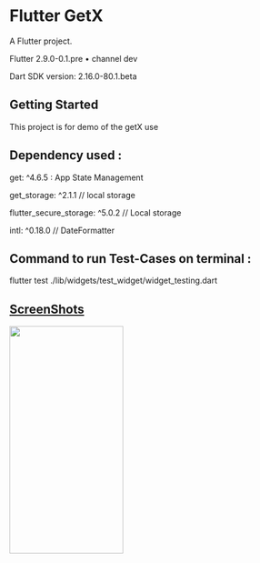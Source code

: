 
# Flutter GetX 

A Flutter project.

Flutter 2.9.0-0.1.pre • channel dev

Dart SDK version: 2.16.0-80.1.beta 

## Getting Started

This project is for demo of the getX use
## Dependency used :
  get: ^4.6.5 : App State Management

  get_storage: ^2.1.1 // local storage

  flutter_secure_storage: ^5.0.2 // Local storage

  intl: ^0.18.0  // DateFormatter

## Command to run Test-Cases on terminal :
  flutter test ./lib/widgets/test_widget/widget_testing.dart
  
  <a href="tabcorp://?adb_validation_sessionid=b8d14eb1-1545-4b17-a13a-44a48a7f4661/" target="link">


## ScreenShots


<img src="[https://user-images.githubusercontent.com/33648294/187917533-fb28c5cf-3f02-4eea-9ac7-d89c53502a7b.png](https://github.com/ketan7055/flutter_getx/assets/33648294/3868f82a-e4ed-4b9b-a7aa-d095f940b34e)" width="200" height="400" />  





